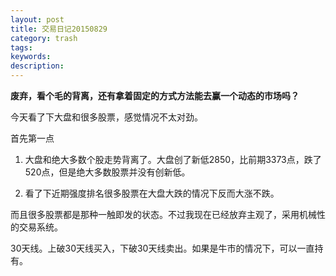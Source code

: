 ```yaml
---
layout: post
title: 交易日记20150829
category: trash
tags: 
keywords: 
description: 
---
```


**废弃，看个毛的背离，还有拿着固定的方式方法能去赢一个动态的市场吗？**

今天看了下大盘和很多股票，感觉情况不太对劲。

首先第一点

1. 大盘和绝大多数个股走势背离了。大盘创了新低2850，比前期3373点，跌了520点，但是绝大多数股票并没有创新低。

2. 看了下近期强度排名很多股票在大盘大跌的情况下反而大涨不跌。

而且很多股票都是那种一触即发的状态。不过我现在已经放弃主观了，采用机械性的交易系统。

30天线。上破30天线买入，下破30天线卖出。如果是牛市的情况下，可以一直持有。




